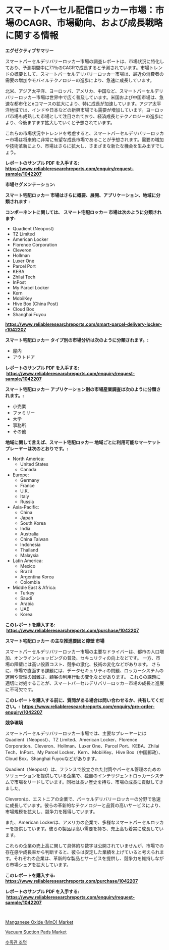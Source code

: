 <p><h1>スマートパーセル配信ロッカー市場：市場のCAGR、市場動向、および成長戦略に関する情報</h1></p><p><strong>エグゼクティブサマリー</strong></p>
<p><p>スマートパーセルデリバリーロッカー市場の調査レポートは、市場状況に特化しており、予測期間中に7.1％のCAGRで成長すると予測されています。市場トレンドの概要として、スマートパーセルデリバリーロッカー市場は、最近の消費者の需要の増加やモバイルテクノロジーの進歩により、急速に成長しています。</p><p>北米、アジア太平洋、ヨーロッパ、アメリカ、中国など、スマートパーセルデリバリーロッカー市場は世界中で広く普及しています。米国および中国市場は、急速な都市化とeコマースの拡大により、特に成長が加速しています。アジア太平洋地域では、インドや日本などの新興市場でも需要が増加しています。ヨーロッパ市場も成熟した市場として注目されており、経済成長とテクノロジーの進歩により、今後ますます拡大していくと予想されています。</p><p>これらの市場状況やトレンドを考慮すると、スマートパーセルデリバリーロッカー市場は将来的に非常に有望な成長市場であることが予想されます。需要の増加や技術革新により、市場はさらに拡大し、さまざまな新たな機会を生み出すでしょう。</p></p>
<p><strong>レポートのサンプル PDF を入手する: <a href="https://www.reliableresearchreports.com/enquiry/request-sample/1042207">https://www.reliableresearchreports.com/enquiry/request-sample/1042207</a></strong></p>
<p><strong>市場セグメンテーション:</strong></p>
<p><strong> スマート宅配ロッカー 市場はさらに概要、展開、アプリケーション、地域に分類されます :</strong></p>
<p><strong>コンポーネントに関しては、 スマート宅配ロッカー 市場は次のように分類されます: &nbsp;</strong></p>
<p><ul><li>Quadient (Neopost)</li><li>TZ Limited</li><li>American Locker</li><li>Florence Corporation</li><li>Cleveron</li><li>Hollman</li><li>Luxer One</li><li>Parcel Port</li><li>KEBA</li><li>Zhilai Tech</li><li>InPost</li><li>My Parcel Locker</li><li>Kern</li><li>MobiiKey</li><li>Hive Box (China Post)</li><li>Cloud Box</li><li>Shanghai Fuyou</li></ul></p>
<p><strong><a href="https://www.reliableresearchreports.com/smart-parcel-delivery-locker-r1042207">https://www.reliableresearchreports.com/smart-parcel-delivery-locker-r1042207</a></strong></p>
<p><strong> スマート宅配ロッカー タイプ別の市場分析は次のように分類されます。:</strong></p>
<p><ul><li>屋内</li><li>アウトドア</li></ul></p>
<p><strong>レポートのサンプル PDF を入手する: &nbsp;<a href="https://www.reliableresearchreports.com/enquiry/request-sample/1042207">https://www.reliableresearchreports.com/enquiry/request-sample/1042207</a></strong></p>
<p><strong> スマート宅配ロッカー アプリケーション別の市場産業調査は次のように分類されます。:</strong></p>
<p><ul><li>小売業</li><li>ファミリー</li><li>大学</li><li>事務所</li><li>その他</li></ul></p>
<p><strong>地域に関して言えば、スマート宅配ロッカー 地域ごとに利用可能なマーケットプレーヤーは次のとおりです。:</strong></p>
<p><ul>
    <li>
        North America:
        <ul>
            <li>United States</li>
            <li>Canada</li>
        </ul>
    </li>
    <li>
        Europe:
        <ul>
            <li>Germany</li>
            <li>France</li>
            <li>U.K.</li>
            <li>Italy</li>
            <li>Russia</li>
        </ul>
    </li>
    <li>
        Asia-Pacific:
        <ul>
            <li>China</li>
            <li>Japan</li>
            <li>South Korea</li>
            <li>India</li>
            <li>Australia</li>
            <li>China Taiwan</li>
            <li>Indonesia</li>
            <li>Thailand</li>
            <li>Malaysia</li>
        </ul>
    </li>
    <li>
        Latin America:
        <ul>
            <li>Mexico</li>
            <li>Brazil</li>
            <li>Argentina Korea</li>
            <li>Colombia</li>
        </ul>
    </li>
    <li>
        Middle East & Africa:
        <ul>
            <li>Turkey</li>
            <li>Saudi</li>
            <li>Arabia</li>
            <li>UAE</li>
            <li>Korea</li>
        </ul>
    </li>
    </ul></p>
<p><strong>このレポートを購入する: &nbsp;<a href="https://www.reliableresearchreports.com/purchase/1042207">https://www.reliableresearchreports.com/purchase/1042207</a></strong></p>
<p><strong>スマート宅配ロッカー の主な推進要因と障壁 市場</strong></p>
<p><p>スマートパーセルデリバリーロッカー市場の主要なドライバーは、都市の人口増加、オンラインショッピングの普及、セキュリティの向上などです。 一方、市場の障壁には高い設置コスト、競争の激化、技術の変化などがあります。 さらに、市場で直面する課題には、データセキュリティの問題、ロッカーシステムの運用や管理の困難さ、顧客の利用行動の変化などがあります。 これらの課題に適切に対処することが、スマートパーセルデリバリーロッカー市場の成長と進展に不可欠です。</p></p>
<p><strong>このレポートを購入する前に、質問がある場合は問い合わせるか、共有してください。:&nbsp; <a href="https://www.reliableresearchreports.com/enquiry/pre-order-enquiry/1042207">https://www.reliableresearchreports.com/enquiry/pre-order-enquiry/1042207</a></strong></p>
<p><strong>競争環境</strong></p>
<p><p>スマートパーセルデリバリーロッカー市場では、主要なプレーヤーにはQuadient（Neopost）、TZ Limited、American Locker、Florence Corporation、Cleveron、Hollman、Luxer One、Parcel Port、KEBA、Zhilai Tech、InPost、My Parcel Locker、Kern、MobiiKey、Hive Box（中国郵政）、Cloud Box、Shanghai Fuyouなどがあります。</p><p>Quadient（Neopost）は、フランスで設立された封筒やパーセル管理のためのソリューションを提供している企業で、独自のインテリジェントロッカーシステムで市場をリードしています。同社は長い歴史を持ち、市場の成長に貢献してきました。</p><p>Cleveronは、エストニアの企業で、パーセルデリバリーロッカーの分野で急速に成長しています。彼らの革新的なテクノロジーと品質の高いサービスにより、市場規模を拡大し、競争力を獲得しています。</p><p>また、American Lockerは、アメリカの企業で、多様なスマートパーセルロッカーを提供しています。彼らの製品は高い需要を持ち、売上高も着実に成長しています。</p><p>これらの企業の売上高に関して具体的な数字は公開されていませんが、市場での存在感や成長率から判断すると、彼らは安定した業績を上げていると考えられます。それぞれの企業は、革新的な製品とサービスを提供し、競争力を維持しながら市場シェアを拡大しています。</p></p>
<p><strong>このレポートを購入する: &nbsp; <a href="https://www.reliableresearchreports.com/purchase/1042207">https://www.reliableresearchreports.com/purchase/1042207</a></strong></p>
<p><strong>レポートのサンプル PDF を入手する: &nbsp;<a href="https://www.reliableresearchreports.com/enquiry/request-sample/1042207">https://www.reliableresearchreports.com/enquiry/request-sample/1042207</a></strong><strong></strong></p>
<p>&nbsp;</p>
<p><p><a href="https://boundless-drawbridge-702.notion.site/Manganese-Oxide-MnO-Market-Analysis-and-Sze-Forecasted-for-period-from-2024-to-2031-dd8fbd74585f4d809d057819e746cd3e">Manganese Oxide (MnO) Market</a></p><p><a href="https://github.com/Sinjinluong3e0awx2m195k76/Market-Research-Report-List-2/blob/main/vacuum-suction-pads-market.md">Vacuum Suction Pads Market</a></p><p><a href="https://github.com/darrellockm3ytan895656/Market-Research-Report-List-1/blob/main/856472224673.md">수족관 조명</a></p></p>